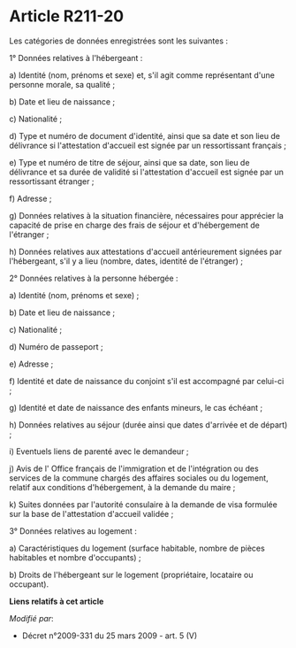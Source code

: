 # Article R211-20

Les catégories de données enregistrées sont les suivantes : 

1° Données relatives à l'hébergeant : 

a) Identité (nom, prénoms et sexe) et, s'il agit comme représentant d'une personne morale, sa qualité ; 

b) Date et lieu de naissance ; 

c) Nationalité ; 

d) Type et numéro de document d'identité, ainsi que sa date et son lieu de délivrance si l'attestation d'accueil est signée
par un ressortissant français ; 

e) Type et numéro de titre de séjour, ainsi que sa date, son lieu de délivrance et sa durée de validité si l'attestation
d'accueil est signée par un ressortissant étranger ; 

f) Adresse ; 

g) Données relatives à la situation financière, nécessaires pour apprécier la capacité de prise en charge des frais de séjour
et d'hébergement de l'étranger ; 

h) Données relatives aux attestations d'accueil antérieurement signées par l'hébergeant, s'il y a lieu (nombre, dates,
identité de l'étranger) ; 

2° Données relatives à la personne hébergée : 

a) Identité (nom, prénoms et sexe) ; 

b) Date et lieu de naissance ; 

c) Nationalité ; 

d) Numéro de passeport ; 

e) Adresse ; 

f) Identité et date de naissance du conjoint s'il est accompagné par celui-ci ; 

g) Identité et date de naissance des enfants mineurs, le cas échéant ; 

h) Données relatives au séjour (durée ainsi que dates d'arrivée et de départ) ; 

i) Eventuels liens de parenté avec le demandeur ; 

j) Avis de l'          Office français de l'immigration et de l'intégration  ou des services de la commune chargés des
affaires sociales ou du logement, relatif aux conditions d'hébergement, à la demande du maire ; 

k) Suites données par l'autorité consulaire à la demande de visa formulée sur la base de l'attestation d'accueil validée ; 

3° Données relatives au logement : 

a) Caractéristiques du logement (surface habitable, nombre de pièces habitables et nombre d'occupants) ; 

b) Droits de l'hébergeant sur le logement (propriétaire, locataire ou occupant).

**Liens relatifs à cet article**

_Modifié par_:

  - Décret n°2009-331 du 25 mars 2009 - art. 5 (V)
